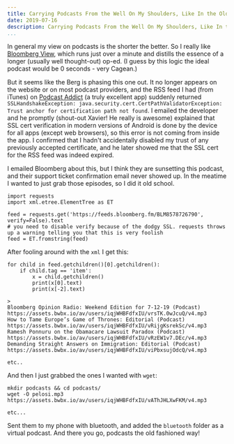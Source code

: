 ```yaml
---
title: Carrying Podcasts From the Well On My Shoulders, Like In the Old Days
date: 2019-07-16
description: Carrying Podcasts From the Well On My Shoulders, Like In the Old Days
...
```


In general my view on podcasts is the shorter the better. So I really
like [Bloomberg View](https://www.bloomberg.com/podcasts/view), which
runs just over a minute and distills the essence of a longer (usually
well thought-out) op-ed. (I guess by this logic the ideal podcast would
be 0 seconds - very Cagean.)

But it seems like the Berg is phasing this one out. It no longer appears
on the website or on most podcast providers, and the RSS feed I had
(from iTunes) on [Podcast
Addict](https://play.google.com/store/apps/details?id=com.bambuna.podcastaddict&hl=en_US)
(a truly excellent app) suddenly returned
`SSLHandshakeException: java.security.cert.CertPathValidatorException: Trust anchor for certification path not found`.
I emailed the developer and he promptly (shout-out Xavier! He really is
awesome) explained that SSL cert verification in modern versions of
Android is done by the device for all apps (except web browsers), so
this error is not coming from inside the app. I confirmed that I hadn't
accidentally disabled my trust of any previously accepted certificate,
and he later showed me that the SSL cert for the RSS feed was indeed
expired.

I emailed Bloomberg about this, but I think they are sunsetting this
podcast, and their support ticket confirmation email never showed up. In
the meatime I wanted to just grab those episodes, so I did it old
school.

    import requests
    import xml.etree.ElementTree as ET

    feed = requests.get('https://feeds.bloomberg.fm/BLM8578726790', verify=False).text
    # you need to disable verify because of the dodgy SSL. requests throws up a warning telling you that this is very foolish
    feed = ET.fromstring(feed)

After fooling around with the `xml` I get this:

    for child in feed.getchildren()[0].getchildren():
        if child.tag == 'item':
            x = child.getchildren()
            print(x[0].text)
            print(x[-2].text)

    >
    Bloomberg Opinion Radio: Weekend Edition for 7-12-19 (Podcast)
    https://assets.bwbx.io/av/users/iqjWHBFdfxIU/vrsTK.0wJcuQ/v4.mp3
    How to Tame Europe’s Game of Thrones: Editorial (Podcast)
    https://assets.bwbx.io/av/users/iqjWHBFdfxIU/vRijgKsrekSc/v4.mp3
    Ramesh Ponnuru on the Obamacare Lawsuit Paradox (Podcast)
    https://assets.bwbx.io/av/users/iqjWHBFdfxIU/vRzEW1v7.DEc/v4.mp3
    Demanding Straight Answers on Immigration: Editorial (Podcast)
    https://assets.bwbx.io/av/users/iqjWHBFdfxIU/viPbxsujOdcQ/v4.mp3

    etc..

And then I just grabbed the ones I wanted with `wget`:

    mkdir podcasts && cd podcasts/
    wget -O pelosi.mp3 https://assets.bwbx.io/av/users/iqjWHBFdfxIU/vAThJHLXwFKM/v4.mp3

    etc...

Sent them to my phone with bluetooth, and added the `bluetooth` folder
as a virtual podcast. And there you go, podcasts the old fashioned way!
